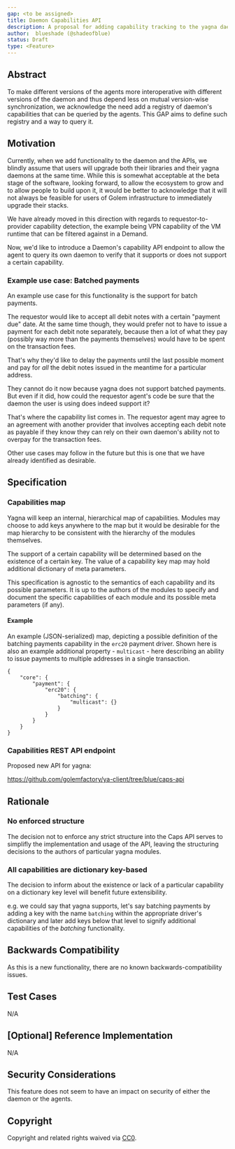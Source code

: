 ```yaml
---
gap: <to be assigned>
title: Daemon Capabilities API
description: A proposal for adding capability tracking to the yagna daemon along with an accompanying REST API endpoint.
author:  blueshade (@shadeofblue)
status: Draft
type: <Feature>
---
```



## Abstract
To make different versions of the agents more interoperative with different versions of the daemon and thus depend less on mutual version-wise synchronization, we acknowledge the need add a registry of daemon's capabilities that can be queried by the agents. This GAP aims to define such registry and a way to query it.


## Motivation
Currently, when we add functionality to the daemon and the APIs, we blindly assume that users will upgrade both their libraries and their yagna daemons at the same time. While this is somewhat acceptable at the beta stage of the software, looking forward, to allow the ecosystem to grow and to allow people to build upon it, it would be better to acknowledge that it will not always be feasible for users of Golem infrastructure to immediately upgrade their stacks.

We have already moved in this direction with regards to requestor-to-provider capability detection, the example being VPN capability of the VM runtime that can be filtered against in a Demand.

Now, we'd like to introduce a Daemon's capability API endpoint to allow the agent to query its own daemon to verify that it supports or does not support a certain capability.


### Example use case: Batched payments

An example use case for this functionality is the support for batch payments.

The requestor would like to accept all debit notes with a certain "payment due" date. At the same time though, they would prefer not to have to issue a payment for each debit note separately, because then a lot of what they pay (possibly way more than the payments themselves) would have to be spent on the transaction fees. 

That's why they'd like to delay the payments until the last possible moment and pay for _all_ the debit notes issued in the meantime for a particular address.

They cannot do it now because yagna does not support batched payments. But even if it did, how could the requestor agent's code be sure that the daemon the user is using does indeed support it?

That's where the capability list comes in. The requestor agent may agree to an agreement with another provider that involves accepting each debit note as payable if they know they can rely on their own daemon's ability not to overpay for the transaction fees.

Other use cases may follow in the future but this is one that we have already identified as desirable.


## Specification

### Capabilities map

Yagna will keep an internal, hierarchical map of capabilities. Modules may choose to add keys anywhere to the map but it would be desirable for the map hierarchy to be consistent with the hierarchy of the modules themselves. 

The support of a certain capability will be determined based on the existence of a certain key. The value of a capability key map may hold additional dictionary of meta parameters.

This specification is agnostic to the semantics of each capability and its possible parameters. It is up to the authors of the modules to specify and document the specific capabilities of each module and its possible meta parameters (if any).

#### Example

An example (JSON-serialized) map, depicting a possible definition of the batching payments capability in the `erc20` payment driver. Shown here is also an example additional property - `multicast` - here describing an ability to issue payments to multiple addresses in a single transaction.

```
{
    "core": {
        "payment": {
            "erc20": {
                "batching": {
                    "multicast": {}
                }
            }
        }
    }
}
```

### Capabilities REST API endpoint

Proposed new API for yagna:

https://github.com/golemfactory/ya-client/tree/blue/caps-api


## Rationale

### No enforced structure
The decision not to enforce any strict structure into the Caps API serves to simplifly the implementation and usage of the API, leaving the structuring decisions to the authors of particular yagna modules.

### All capabilities are dictionary key-based
The decision to inform about the existence or lack of a particular capability on a dictionary key level will benefit future extensibility.

e.g. we could say that yagna supports, let's say batching payments by adding a key with the name `batching` within the appropriate driver's dictionary and later add keys below that level to signify additional capabilities of the _batching_ functionality.

## Backwards Compatibility

As this is a new functionality, there are no known backwards-compatibility issues.


## Test Cases

N/A


## [Optional] Reference Implementation

N/A


## Security Considerations

This feature does not seem to have an impact on security of either the daemon or the agents.


## Copyright
Copyright and related rights waived via [CC0](https://creativecommons.org/publicdomain/zero/1.0/).
